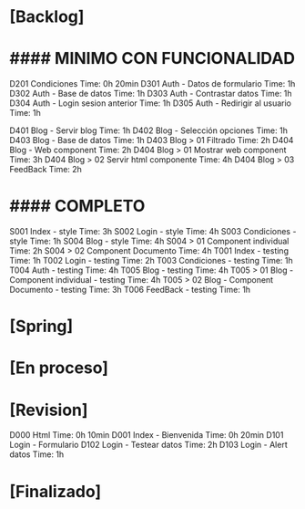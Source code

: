 # [Backlog]


#       #### MINIMO CON FUNCIONALIDAD

D201 Condiciones                                        Time: 0h 20min
D301 Auth - Datos de formulario                         Time: 1h
D302 Auth - Base de datos                               Time: 1h
D303 Auth - Contrastar datos                            Time: 1h
D304 Auth - Login sesion anterior                       Time: 1h
D305 Auth - Redirigir al usuario                        Time: 1h

D401 Blog - Servir blog                                 Time: 1h
D402 Blog - Selección opciones                          Time: 1h
D403 Blog - Base de datos                               Time: 1h
D403 Blog > 01 Filtrado                                 Time: 2h
D404 Blog - Web component                               Time: 2h
D404 Blog > 01 Mostrar web component                    Time: 3h
D404 Blog > 02 Servir html componente                   Time: 4h
D404 Blog > 03 FeedBack                                 Time: 2h


#       #### COMPLETO

S001 Index - style                                      Time: 3h
S002 Login - style                                      Time: 4h
S003 Condiciones - style                                Time: 1h
S004 Blog - style                                       Time: 4h
S004 > 01 Component individual                          Time: 2h
S004 > 02 Component Documento                           Time: 4h
T001 Index - testing                                    Time: 1h
T002 Login - testing                                    Time: 2h
T003 Condiciones - testing                              Time: 1h
T004 Auth - testing                                     Time: 4h
T005 Blog - testing                                     Time: 4h
T005 > 01 Blog - Component individual - testing         Time: 4h
T005 > 02 Blog - Component Documento - testing          Time: 3h
T006 FeedBack - testing                                 Time: 1h

# [Spring]



# [En proceso]



# [Revision]

D000 Html                                               Time: 0h 10min
D001 Index - Bienvenida                                 Time: 0h 20min
D101 Login - Formulario
D102 Login - Testear datos                              Time: 2h
D103 Login - Alert datos                                Time: 1h

                             

# [Finalizado]


